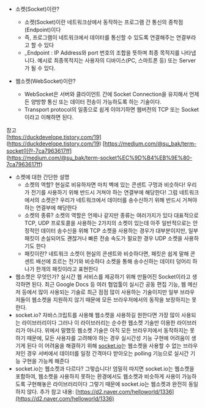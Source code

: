 - 소켓(Socket)이란?

  - 소켓(Socket)이란 네트워크상에서 동작하는 프로그램 간 통신의 종착점(Endpoint)이다
  - 즉, 프로그램이 네트워크에서 데이터를 통신할 수 있도록 연결해주는 연결부라고 할 수 있다
  - _Endpoint : IP Address와 port 번호의 조합을 뜻하며 최종 목적지를 나타냅니다. 예시로 최종목적지는 사용자의 디바이스(PC, 스마트폰 등) 또는 Server가 될 수 있다.

- 웹소켓(WebSocket)이란?
  - WebSocket은 서버와 클라이언트 간에 Socket Connection을 유지해서 언제든 양방향 통신 또는 데이터 전송이 가능하도록 하는 기술이다.
  - Transport protocol의 일종으로 쉽게 이야기하면 웹버전의 TCP 또는 Socket이라고 이해하면 된다.

참고  
[https://duckdevelope.tistory.com/19]  
(https://duckdevelope.tistory.com/19)
[https://medium.com/@su_bak/term-socket이란-7ca7963617ff]  
(https://medium.com/@su_bak/term-socket%EC%9D%B4%EB%9E%80-7ca7963617ff)

- 소켓에 대한 간단한 설명
  - 소켓의 역할?
    현실로 비유하자면 마치 벽에 있는 콘센트 구멍과 비슷하다!
    우리가 전기를 사용하기 위해 반드시 거쳐야 하는 연결부에 해당한다!
    그럼 네트워크에서의 소켓은?
    우리가 네트워크에서 데이터를 송수신하기 위해 반드시 거쳐야 하는 연결부에 해당한다
  - 소켓의 종류?
    소켓의 역할은 언제나 같지만 종류는 여러가지가 있다
    대표적으로 TCP, UDP 프로토콜을 사용하는 2가지의 소켓이 있는데
    아주 일반적으로는 안정적인 데이터 송수신을 위해 TCP 소켓을 사용하는 경우가 대부분이지만, 일부 패킷이 손실되어도 괜찮거나 빠른 전송 속도가 필요한 경우 UDP 소켓을 사용하기도 한다
  - 패킷이란?
    네트워크 소켓이 현실의 콘센트와 비슷하다면, 패킷은 쉽게 말해 콘센트 배선에 흐르는 전기와 비슷하다
    소켓을 통해 송수신하는 데이터 덩어리 하나가 한개의 패킷이라고 표현한다
- 웹소켓은 무엇인가?
  실시간 웹 서비스를 제공하기 위해 만들어진 Socket이라고 생각하면 된다.
  최근 Google Docs 등 여러 협업툴이 실시간 공동 편집 기능, 웹 메신저 등에서 많이 사용되는 기술로 최근 점점 많이 사용하는 기술이지만 일부 브라우저들이 웹소켓을 지원하지 않기 때문에 모든 브라우저에서의 동작을 보장하지는 못한다.
- socket.io?
  자바스크립트를 사용해 웹소켓을 사용하길 원한다면 가장 많이 사용되는 라이브러리이다
  그러나 이 라이브러리는 순수한 웹소켓 기술만 이용한 라이브러리가 아니다.
  위에서 말했듯 웹소켓 기술은 아직 모든 브라우저에서 동작하지는 못하기 때문에, 모든 사용자를 고려해야 하는 경우 실시간성 기능 구현에 어려움이 생기게 된다
  이 어려움을 해결하기 위해 [socket.io](http://socket.io)는 웹소켓을 사용할 수 없는 브라우저인 경우 서버에서 데이터를 일정 간격마다 받아오는 polling 기능으로 실시간 기능 구현을 가능케 해준다
- socket.io는 웹소켓과 다르다?
  그렇습니다! 엄밀히 따지면 socket.io는 웹소켓을 포함하여, 웹소켓을 사용하지 못하는 환경에서도 웹소켓과 비슷하게 사용이 가능하도록 구현해놓은 라이브러리이다
  그렇기 때문에 socket.io는 웹소켓과 완전히 동일하지 않다.
  추가 참고 내용: [https://d2.naver.com/helloworld/1336](https://d2.naver.com/helloworld/1336)
